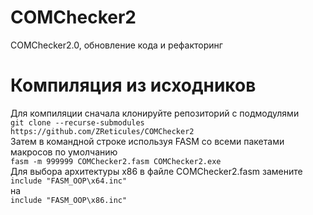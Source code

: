 # COMChecker2
COMChecker2.0, обновление кода и рефакторинг  
# Компиляция из исходников
Для компиляции сначала клонируйте репозиторий с подмодулями  
`git clone --recurse-submodules https://github.com/ZReticules/COMChecker2`  
Затем в командной строке используя FASM со всеми пакетами макросов по умолчанию  
`fasm -m 999999 COMChecker2.fasm COMChecker2.exe`  
Для выбора архитектуры x86 в файле COMChecker2.fasm замените  
`include "FASM_OOP\x64.inc"`  
на  
`include "FASM_OOP\x86.inc"`
